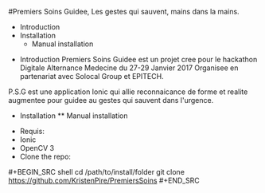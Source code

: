 #Premiers Soins Guidee, Les gestes qui sauvent, mains dans la mains.

 - Introduction
 - Installation
   - Manual installation

* Introduction
Premiers Soins Guidee est un projet cree pour le hackathon Digitale Alternance Medecine du 27-29 Janvier 2017 Organisee en partenariat avec Solocal Group et EPITECH. 

P.S.G est une application Ionic qui allie reconnaicance de forme et realite augmentee pour guidee au gestes qui sauvent dans l'urgence.


* Installation
** Manual installation
- Requis:
 - Ionic
 - OpenCV 3
- Clone the repo:

#+BEGIN_SRC shell
  cd /path/to/install/folder
  git clone https://github.com/KristenPire/PremiersSoins
#+END_SRC
